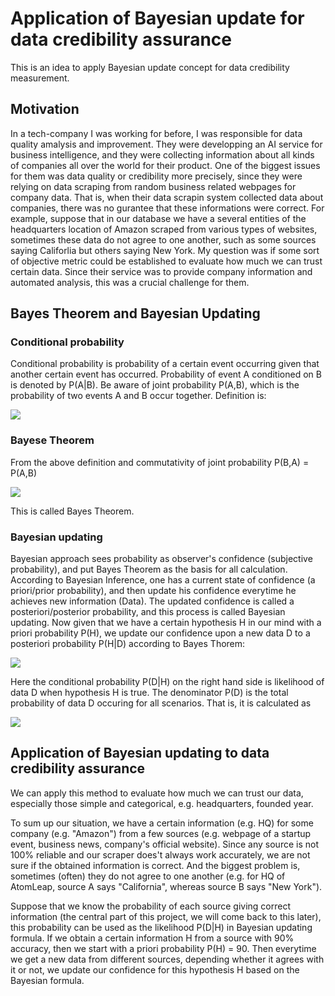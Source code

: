 # Application of Bayesian update for data credibility assurance
This is an idea to apply Bayesian update concept for data credibility measurement. 

## Motivation
In a tech-company I was working for before, I was responsible for data quality amalysis and improvement. They were developping an AI service for business intelligence, and they were collecting information about all kinds of companies all over the world for their product. One of the biggest issues for them was data quality or credibility more precisely, since they were relying on data scraping from random business related webpages for company data. That is, when their data scrapin system collected data about companies, there was no gurantee that these informations were correct. For example, suppose that in our database we have a several entities of the headquarters location of Amazon scraped from various types of websites, sometimes these data do not agree to one another, such as some sources saying Califorlia but others saying New York. My question was if some sort of objective metric could be established to evaluate how much we can trust certain data. Since their service was to provide company information and automated analysis, this was a crucial challenge for them.

## Bayes Theorem and Bayesian Updating
### Conditional probability
Conditional probability is probability of a certain event occurring given that another certain event has occurred.
Probability of event A conditioned on B is denoted by P(A|B). Be aware of joint probability P(A,B), which is the probability of two events A and B occur together. Definition is:

<img src="https://render.githubusercontent.com/render/math?math=P(A|B) = \frac{P(A,B)}{P(B)}">

### Bayese Theorem
From the above definition and commutativity of joint probability P(B,A) = P(A,B)

<img src="https://render.githubusercontent.com/render/math?math=P(A|B) = \frac{P(A,B)}{P(B)} = \frac{P(B|A)P(A)}{P(B)}">

This is called Bayes Theorem.

### Bayesian updating
Bayesian approach sees probability as observer's confidence (subjective probability), and put Bayes Theorem as the basis for all calculation. According to Bayesian Inference, one has a current state of confidence (a priori/prior probability), and then update his confidence everytime he achieves new information (Data). The updated confidence is called a posteriori/posterior probability, and this process is called Bayesian updating.
Now given that we have a certain hypothesis H in our mind with a priori probability P(H), we update our confidence upon a new data D to a posteriori probability P(H|D) according to Bayes Thorem:

<img src="https://render.githubusercontent.com/render/math?math=P(H|D) = \frac{P(D|H)P(H)}{P(D)}">

Here the conditional probability P(D|H) on the right hand side is likelihood of data D when hypothesis H is true. The denominator P(D) is the total probability of data D occuring for all scenarios. That is, it is calculated as

<img src="https://render.githubusercontent.com/render/math?math=P(D) = P(D|H)P(H) + P(D|\neg H)P(\neg H)">

## Application of Bayesian updating to data credibility assurance
We can apply this method to evaluate how much we can trust our data, especially those simple and categorical, e.g. headquarters, founded year.

To sum up our situation, we have a certain information (e.g. HQ) for some company (e.g. "Amazon") from a few sources (e.g. webpage of a startup event, business news, company's official website). Since any source is not 100% reliable and our scraper does't always work accurately, we are not sure if the obtained information is correct. And the biggest problem is, sometimes (often) they do not agree to one another (e.g. for HQ of AtomLeap, source A says "California", whereas source B says "New York").

Suppose that we know the probability of each source giving correct information (the central part of this project, we will come back to this later), this probability can be used as the likelihood P(D|H) in Bayesian updating formula. If we obtain a certain information H from a source with 90% accuracy, then we start with a priori probability P(H) = 90. Then everytime we get a new data from different sources, depending whether it agrees with it or not, we update our confidence for this hypothesis H based on the Bayesian formula.
